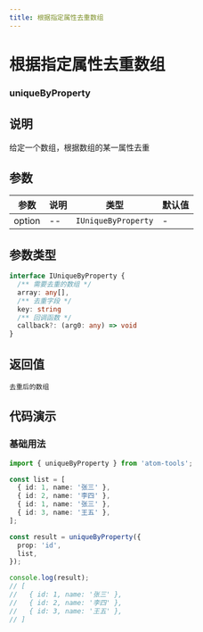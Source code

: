 ```yaml
---
title: 根据指定属性去重数组
---
```


# 根据指定属性去重数组

### uniqueByProperty

## 说明
给定一个数组，根据数组的某一属性去重


## 参数

| 参数  | 说明             | 类型     | 默认值 |
| ----- | ---------------- | -------- | ------ |
| option | -- | `IUniqueByProperty` | -      |


## 参数类型

```ts
interface IUniqueByProperty {
  /** 需要去重的数组 */
  array: any[],
  /** 去重字段 */
  key: string
  /** 回调函数 */
  callback?: (arg0: any) => void
}
```

## 返回值

`去重后的数组`


## 代码演示

### 基础用法

```ts
import { uniqueByProperty } from 'atom-tools';

const list = [
  { id: 1, name: '张三' },
  { id: 2, name: '李四' },
  { id: 1, name: '张三' },
  { id: 3, name: '王五' },
];

const result = uniqueByProperty({
  prop: 'id',
  list,
});

console.log(result);
// [
//   { id: 1, name: '张三' },
//   { id: 2, name: '李四' },
//   { id: 3, name: '王五' },
// ]
```

    
